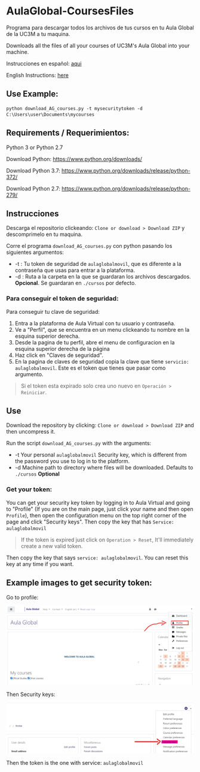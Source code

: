 # AulaGlobal-CoursesFiles

Programa para descargar todos los archivos de tus cursos en tu Aula Global de la UC3M a tu maquina.

Downloads all the files of all your courses of UC3M's Aula Global into your machine.

Instrucciones en español: [aqui](#instrucciones)

English Instructions: [here](#use)

## Use Example:
```
python download_AG_courses.py -t mysecuritytoken -d C:\Users\user\Documents\mycourses
```

## Requirements / Requerimientos:

Python 3 or Python 2.7

Download Python: https://www.python.org/downloads/

Download Python 3.7: https://www.python.org/downloads/release/python-372/

Download Python 2.7: https://www.python.org/downloads/release/python-279/

## Instrucciones

Descarga el repositorio clickeando: `Clone or download > Download ZIP` y descomprimelo en tu maquina.

Corre el programa `download_AG_courses.py` con python pasando los siguientes argumentos:

- -t : Tu token de seguridad de `aulaglobalmovil`, que es diferente a la contraseña que usas para entrar a la plataforma.
- -d : Ruta a la carpeta en la que se guardaran los archivos descargados. **Opcional**. Se guardaran en `./cursos` por defecto.

### Para conseguir el token de seguridad:

Para conseguir tu clave de seguridad:

1. Entra a la plataforma de Aula Virtual con tu usuario y contraseña.
2. Ve a "Perfil", que se encuentra en un menu clickeando tu nombre en la esquina superior derecha.
3. Desde la pagina de tu perfil, abre el menu de configuracion en la esquina superior derecha de la página
4. Haz click en "Claves de seguridad".
5. En la pagina de claves de seguridad copia la clave que tiene `servicio: aulaglobalmovil`. Este es el token que tienes que pasar como argumento.

> Si el token esta expirado solo crea uno nuevo en `Operación > Reiniciar`.

## Use
Download the repository by clicking: `Clone or download > Download ZIP` and then uncompress it.

Run the script `download_AG_courses.py` with the arguments: 

- -t Your personal `aulaglobalmovil` Security key, which is different from the password you use to log in to the platform.
- -d Machine path to directory where files will be downloaded. Defaults to `./cursos` **Optional**

### Get your token:

You can get your security key token by logging in to Aula Virtual and going to "Profile" (If you are on the main page, just click your name and then open `Profile`), then open the configuration menu on the top right corner of the page and click "Security keys". Then copy the key that has `Service: aulaglobalmovil`

> If the token is expired just click on `Operation > Reset`, It'll immediately create a new valid token.

Then copy the key that says `service: aulaglobalmovil`. You can reset this key at any time if you want.

## Example images to get security token:

Go to profile:

![Location of Profile on the main page](docs/Annotations-main_page.png)

Then Security keys:

![Location of security keys on the profile settings page](docs/Annotations-profile_page.png)

Then the token is the one with service: `aulaglobalmovil`

